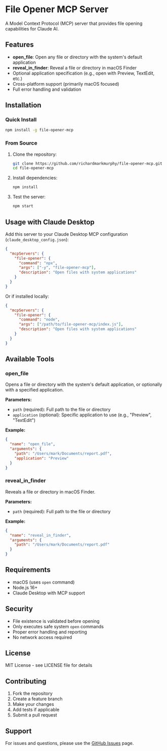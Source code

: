 # File Opener MCP Server

A Model Context Protocol (MCP) server that provides file opening capabilities for Claude AI.

## Features

- **open_file**: Open any file or directory with the system's default application
- **reveal_in_finder**: Reveal a file or directory in macOS Finder  
- Optional application specification (e.g., open with Preview, TextEdit, etc.)
- Cross-platform support (primarily macOS focused)
- Full error handling and validation

## Installation

### Quick Install
```bash
npm install -g file-opener-mcp
```

### From Source
1. Clone the repository:
   ```bash
   git clone https://github.com/richardmarkmurphy/file-opener-mcp.git
   cd file-opener-mcp
   ```

2. Install dependencies:
   ```bash
   npm install
   ```

3. Test the server:
   ```bash
   npm start
   ```

## Usage with Claude Desktop

Add this server to your Claude Desktop MCP configuration (`claude_desktop_config.json`):

```json
{
  "mcpServers": {
    "file-opener": {
      "command": "npx",
      "args": ["-y", "file-opener-mcp"],
      "description": "Open files with system applications"
    }
  }
}
```

Or if installed locally:
```json
{
  "mcpServers": {
    "file-opener": {
      "command": "node",
      "args": ["/path/to/file-opener-mcp/index.js"],
      "description": "Open files with system applications"
    }
  }
}
```

## Available Tools

### open_file
Opens a file or directory with the system's default application, or optionally with a specified application.

**Parameters:**
- `path` (required): Full path to the file or directory
- `application` (optional): Specific application to use (e.g., "Preview", "TextEdit")

**Example:**
```json
{
  "name": "open_file",
  "arguments": {
    "path": "/Users/mark/Documents/report.pdf",
    "application": "Preview"
  }
}
```

### reveal_in_finder
Reveals a file or directory in macOS Finder.

**Parameters:**
- `path` (required): Full path to the file or directory

**Example:**
```json
{
  "name": "reveal_in_finder",
  "arguments": {
    "path": "/Users/mark/Documents/report.pdf"
  }
}
```

## Requirements

- macOS (uses `open` command)
- Node.js 16+
- Claude Desktop with MCP support

## Security

- File existence is validated before opening
- Only executes safe system `open` commands
- Proper error handling and reporting
- No network access required

## License

MIT License - see LICENSE file for details

## Contributing

1. Fork the repository
2. Create a feature branch
3. Make your changes
4. Add tests if applicable
5. Submit a pull request

## Support

For issues and questions, please use the [GitHub Issues](https://github.com/richardmarkmurphy/file-opener-mcp/issues) page.
